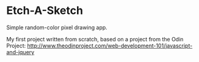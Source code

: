 # Etch-A-Sketch

Simple random-color pixel drawing app.

My first project written from scratch, based on a project from the Odin Project:
http://www.theodinproject.com/web-development-101/javascript-and-jquery
